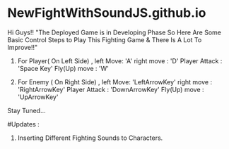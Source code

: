 # NewFightWithSoundJS.github.io

Hi Guys!! "The Deployed Game is in Developing Phase So Here Are Some Basic Control Steps to Play This Fighting Game & There Is A Lot To Improve!!"

1)  For Player( On Left Side) , 
        left Move: 'A'
        right move : 'D'
        Player Attack : 'Space Key'
        Fly(Up) move : 'W'
        
2)  For Enemy ( On Right Side) , 
        left Move: 'LeftArrowKey'
        right move : 'RightArrowKey'
        Player Attack : 'DownArrowKey'
        Fly(Up) move : 'UpArrowKey'       


Stay Tuned...

#Updates : 
1. Inserting Different Fighting Sounds to Characters.




